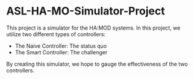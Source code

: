# ASL-HA-MO-Simulator-Project

This project is a simulator for the HA:MOD systems.
In this project, we utilize two different types of controllers:
- The Naive Controller: The status quo
- The Smart Controller: The challenger

By creating this simulator, we hope to gauge the effectiveness of the two controllers.